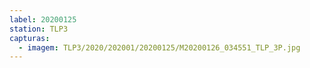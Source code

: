 ```yaml
---
label: 20200125
station: TLP3
capturas:
  - imagem: TLP3/2020/202001/20200125/M20200126_034551_TLP_3P.jpg
---
```

